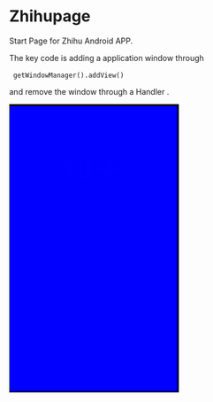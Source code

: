 # Zhihupage
Start Page for Zhihu Android APP.

The key code is adding a application window through 

     getWindowManager().addView()
     
and remove the window through a Handler .

 ![](./gif/zhihupage.gif)
